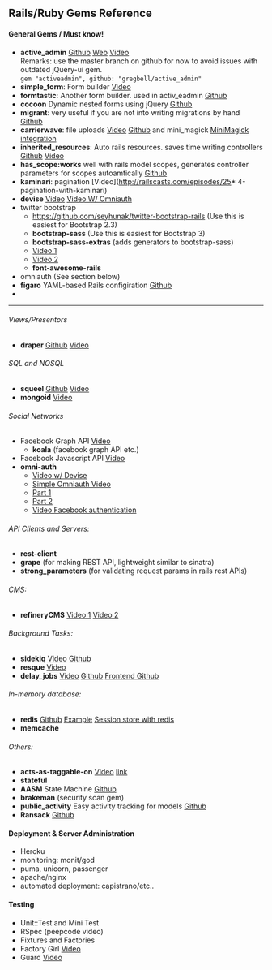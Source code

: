 ## Rails/Ruby Gems Reference
#### General Gems / Must know!
* **active_admin** [Github](https://github.com/gregbell/active_admin) [Web](http://www.activeadmin.info/) [Video](http://railscasts.com/episodes/284-active-admin)   
Remarks: use the master branch on github for now to avoid issues with outdated jQuery-ui gem.   
`gem "activeadmin", github: "gregbell/active_admin"`
* **simple_form**: Form builder [Video](http://railscasts.com/episodes/234-simple-form-revised) 
* **formtastic**: Another form builder. used in activ_eadmin [Github](https://github.com/justinfrench/formtastic)
* **cocoon** Dynamic nested forms using jQuery [Github](https://github.com/nathanvda/cocoon)
* **migrant**: very useful if you are not into writing migrations by hand
 [Github](https://github.com/pascalh1011/migrant)
* **carrierwave**: file uploads [Video](http://railscasts.com/episodes/253-carrierwave-file-uploads) [Github](https://github.com/carrierwaveuploader/carrierwave) and mini_magick  [MiniMagick integration](http://carrierwave.rubyforge.org/rdoc/classes/CarrierWave/MiniMagick.html)
* **inherited_resources**: Auto rails resources. saves time writing controllers [Github](http://railscasts.com/episodes/230-inherited-resources) [Video](http://railscasts.com/episodes/230-inherited-resources)
* **has_scope:works** well with rails model scopes, generates controller parameters for scopes autoamtically [Github](https://github.com/plataformatec/has_scope)
* **kaminari**: pagination [Video](http://railscasts.com/episodes/25* 4-pagination-with-kaminari)
* **devise** [Video](http://railscasts.com/episodes/209-devise-revised) [Video W/ Omniauth](http://railscasts.com/episodes/235-devise-and-omniauth-revised)
* twitter bootstrap
  * https://github.com/seyhunak/twitter-bootstrap-rails (Use this is easiest for Bootstrap 2.3)
  * **bootstrap-sass** (Use this is easiest for Bootstrap 3)
  * **bootstrap-sass-extras** (adds generators to bootstrap-sass)
  * [Video 1](http://railscasts.com/episodes/328-twitter-bootstrap-basics) 
  * [Video 2](http://railscasts.com/episodes/329-more-on-twitter-bootstrap)
  * **font-awesome-rails**
* omniauth (See section below)
* **figaro** YAML-based Rails configiration [Github](https://github.com/laserlemon/figaro)
* 




<hr />

###### Views/Presentors
* **draper** [Github](https://github.com/drapergem/draper) [Video](http://railscasts.com/episodes/286-draper)

###### SQL and NOSQL
* **squeel** [Github](http://railscasts.com/episodes/354-squeel) [Video](http://railscasts.com/episodes/354-squeel)
* **mongoid** [Video](http://railscasts.com/episodes/238-mongoid-revised)


###### Social Networks

* Facebook Graph API [Video](http://railscasts.com/episodes/361-facebook-graph-api)
  * **koala** (facebook graph API etc.)
* Facebook Javascript API [Video](http://railscasts.com/episodes/360-facebook-authentication)
* **omni-auth**
  * [Video w/ Devise](http://railscasts.com/episodes/235-devise-and-omniauth-revised)
  * [Simple Omniauth Video](http://railscasts.com/episodes/241-simple-omniauth-revised)
  * [Part 1](http://railscasts.com/episodes/235-omniauth-part-1)
  * [Part 2](http://railscasts.com/episodes/236-omniauth-part-2)
  * [Video Facebook authentication](http://railscasts.com/episodes/360-facebook-authentication)


###### API Clients and Servers:
* **rest-client**
* **grape** (for making REST API, lightweight similar to sinatra)
* **strong_parameters** (for validating request params in rails rest APIs)

###### CMS:
* **refineryCMS** [Video 1](http://railscasts.com/episodes/332-refinery-cms-basics) [Video 2](http://railscasts.com/episodes/333-extending-refinery-cms)
###### Background Tasks:
* **sidekiq** [Video](http://railscasts.com/episodes/366-sidekiq) [Github](https://github.com/mperham/sidekiq/wiki/Getting-Started)
* **resque** [Video](http://railscasts.com/episodes/271-resque)
* **delay_jobs** [Video](http://railscasts.com/episodes/366-sidekiq) [Github](https://github.com/collectiveidea/delayed_job) [Frontend Github](https://github.com/ejschmitt/delayed_job_web)

###### In-memory database:
* **redis** [Github](https://github.com/redis-store/redis-rails) [Example](http://www.victorareba.com/tutorials/speed-your-rails-app-with-model-caching-using-redis) [Session store with redis](http://redis-store.org/redis-rails/)
* **memcache**


###### Others:
* **acts-as-taggable-on** [Video](http://railscasts.com/episodes/382-tagging) [link](https://github.com/mbleigh/acts-as-taggable-on)
* **stateful**
* **AASM** State Machine [Github](https://github.com/aasm/aasm)
* **brakeman** (security scan gem)
* **public_activity** Easy activity tracking for models [Github](https://github.com/pokonski/public_activity)
* **Ransack** [Github](https://github.com/NARKOZ/holder_rails)

#### Deployment &  Server Administration
* Heroku
* monitoring: monit/god
* puma, unicorn, passenger
* apache/nginx
* automated deployment: capistrano/etc..

#### Testing
* Unit::Test and Mini Test
* RSpec (peepcode video)
* Fixtures and Factories
* Factory Girl [Video](http://railscasts.com/episodes/158-factories-not-fixtures-revised)
* Guard [Video](http://railscasts.com/episodes/264-guard)
